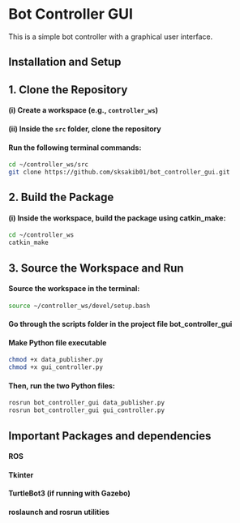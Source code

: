 # Bot Controller GUI

This is a simple bot controller with a graphical user interface.

## Installation and Setup

## 1. Clone the Repository
#### (i) Create a workspace (e.g., `controller_ws`)
#### (ii) Inside the `src` folder, clone the repository  
#### Run the following terminal commands:
```bash
cd ~/controller_ws/src
git clone https://github.com/sksakib01/bot_controller_gui.git
```
## 2. Build the Package
#### (i) Inside the workspace, build the package using catkin_make:
```bash
cd ~/controller_ws
catkin_make
```
## 3. Source the Workspace and Run
#### Source the workspace in the terminal:

```bash
source ~/controller_ws/devel/setup.bash
```
#### Go through the scripts folder in the project file bot_controller_gui
#### Make Python file executable
```bash
chmod +x data_publisher.py
chmod +x gui_controller.py
```
#### Then, run the two Python files:
```bash
rosrun bot_controller_gui data_publisher.py
rosrun bot_controller_gui gui_controller.py
```
## Important Packages and dependencies
#### ROS
#### Tkinter
#### TurtleBot3 (if running with Gazebo)
#### roslaunch and rosrun utilities
